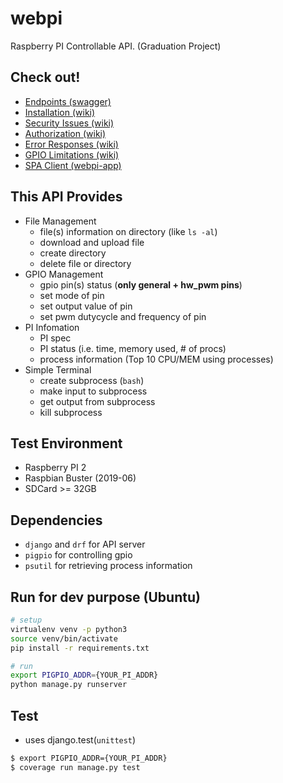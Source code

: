 # webpi

Raspberry PI Controllable API. (Graduation Project)

## Check out!
- [Endpoints (swagger)](https://app.swaggerhub.com/apis-docs/rubycho/webpi/1.0.0/)
- [Installation (wiki)](https://github.com/rubycho/webpi/wiki/Installation)
- [Security Issues (wiki)](https://github.com/rubycho/webpi/wiki/Security-Issues)
- [Authorization (wiki)](https://github.com/rubycho/webpi/wiki/Authorization)
- [Error Responses (wiki)](https://github.com/rubycho/webpi/wiki/Error-Responses)
- [GPIO Limitations (wiki)](https://github.com/rubycho/webpi/wiki/GPIO-Limitations)
- [SPA Client (webpi-app)](https://github.com/rubycho/webpi-app)

## This API Provides

- File Management
    - file(s) information on directory (like `ls -al`)
    - download and upload file
    - create directory
    - delete file or directory
- GPIO Management
    - gpio pin(s) status (**only general + hw_pwm pins**)
    - set mode of pin
    - set output value of pin
    - set pwm dutycycle and frequency of pin
- PI Infomation
    - PI spec
    - PI status (i.e. time, memory used, # of procs)
    - process information (Top 10 CPU/MEM using processes)
- Simple Terminal
    - create subprocess (`bash`)
    - make input to subprocess
    - get output from subprocess
    - kill subprocess

## Test Environment

- Raspberry PI 2
- Raspbian Buster (2019-06)
- SDCard >= 32GB

## Dependencies

- `django` and `drf` for API server
- `pigpio` for controlling gpio
- `psutil` for retrieving process information

## Run for dev purpose (Ubuntu)

```bash
# setup
virtualenv venv -p python3
source venv/bin/activate
pip install -r requirements.txt 

# run
export PIGPIO_ADDR={YOUR_PI_ADDR} 
python manage.py runserver
```

## Test

- uses django.test(`unittest`)

```bash
$ export PIGPIO_ADDR={YOUR_PI_ADDR}
$ coverage run manage.py test
```
